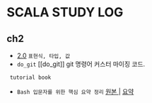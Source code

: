 # SCALA STUDY LOG

## ch2

- [2.0] `표현식, 타입, 값`
- `do_git` [[do_git]] git 명령어 커스터 마이징 코드.

[2.0]: /book/EssentialScala/ch2/2.0%20%ED%91%9C%ED%98%84%EC%8B%9D%2C%ED%83%80%EC%9E%85%2C%EA%B0%92%20.md

     tutorial book

- `Bash 입문자를 위한 핵심 요약 정리` [ 원본 ] | [ 요약 ]

[ 원본 ]: https://blog.gaerae.com/2015/01/bash-hello-world.html
[ 요약 ]: ..

